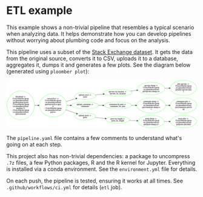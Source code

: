 # ETL example


This example shows a non-trivial pipeline that resembles a typical
scenario when analyzing data. It helps demonstrate how you can develop pipelines without worrying about plumbing code and focus on the analysis.

This pipeline uses a subset of the [Stack Exchange dataset](https://archive.org/details/stackexchange). It gets the data from the original source, converts it
to CSV, uploads it to a database, aggregates it, dumps it and
generates a few plots. See the diagram below (generated using `ploomber plot`):

![pipeline](pipeline.png)

The ``pipeline.yaml`` file contains a few comments to understand what's going
on at each step.

This project also has non-trivial dependencies: a package to uncompress `.7z`
files, a few Python packages, R and the R kernel for Jupyter. Everything is installed via a conda environment. See the `environment.yml` file for details.

On each push, the pipeline is tested, ensuring it works at all times. See `.github/workflows/ci.yml` for details (`etl` job).

